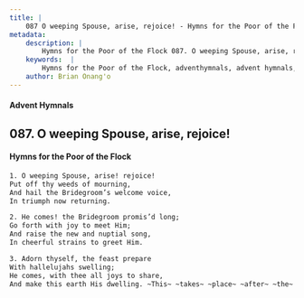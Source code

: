 ```yaml
---
title: |
    087 O weeping Spouse, arise, rejoice! - Hymns for the Poor of the Flock
metadata:
    description: |
        Hymns for the Poor of the Flock 087. O weeping Spouse, arise, rejoice!. O weeping Spouse, arise! rejoice! Put off thy weeds of mourning, And hail the Bridegroom’s welcome voice,  In triumph now returning. 
    keywords:  |
        Hymns for the Poor of the Flock, adventhymnals, advent hymnals, O weeping Spouse, arise, rejoice!, O weeping Spouse, arise! rejoice!, 
    author: Brian Onang'o
---
```


#### Advent Hymnals
## 087. O weeping Spouse, arise, rejoice!
####  Hymns for the Poor of the Flock

```txt
1. O weeping Spouse, arise! rejoice!
Put off thy weeds of mourning,
And hail the Bridegroom’s welcome voice, 
In triumph now returning.

2. He comes! the Bridegroom promis’d long;
Go forth with joy to meet Him;
And raise the new and nuptial song,
In cheerful strains to greet Him.

3. Adorn thyself, the feast prepare
With hallelujahs swelling;
He comes, with thee all joys to share,
And make this earth His dwelling. ~This~ ~takes~ ~place~ ~after~ ~the~ ~millenium~
```